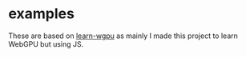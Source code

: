 # examples

These are based on [learn-wgpu](https://sotrh.github.io/learn-wgpu) as mainly I made this project to learn WebGPU but using JS.
